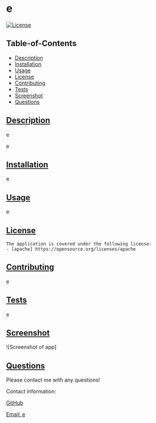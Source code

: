 # e

[![License](https://img.shields.io/badge/License-apache-blue.svg)](https://opensource.org/licenses/apache)

## Table-of-Contents

* [Description](#description)
* [Installation](#installation)
* [Usage](#usage)
* [License](#license)
* [Contributing](#contributing)
* [Tests](#tests)
* [Screenshot](#screenshot)
* [Questions](#questions)


## [Description](#table-of-contents)

e

e

## [Installation](#table-of-contents)

e

## [Usage](#table-of-contents)

e

## [License](#table-of-contents)
    The application is covered under the following license:
    - [apache] https://opensource.org/licenses/apache 
    

## [Contributing](#table-of-contents)

e

## [Tests](#table-of-contents)

e

## [Screenshot](#table-of-contents)
![Screenshot of app]

## [Questions](#table-of-contents)

Please contact me with any questions!

Contact information:

[GitHub](https://github.com/e)

[Email: e](mailto:e)

